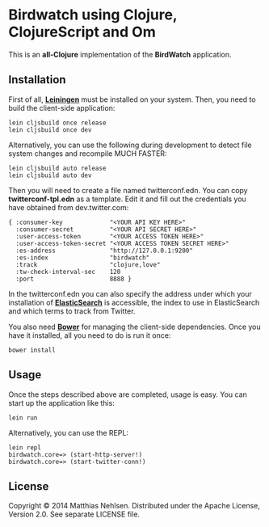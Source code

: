 # Birdwatch using Clojure, ClojureScript and Om
This is an **all-Clojure** implementation of the **BirdWatch** application.

## Installation
First of all, **[Leiningen](http://leiningen.org)** must be installed on your system. Then, you need to build the client-side application:

    lein cljsbuild once release
    lein cljsbuild once dev

Alternatively, you can use the following during development to detect file system changes and recompile MUCH FASTER:

    lein cljsbuild auto release
    lein cljsbuild auto dev

Then you will need to create a file named twitterconf.edn. You can copy **twitterconf-tpl.edn** as a template. Edit it and fill out the credentials you have obtained from dev.twitter.com:

    { :consumer-key             "<YOUR API KEY HERE>"
      :consumer-secret          "<YOUR API SECRET HERE>"
      :user-access-token        "<YOUR ACCESS TOKEN HERE>"
      :user-access-token-secret "<YOUR ACCESS TOKEN SECRET HERE>"
      :es-address               "http://127.0.0.1:9200"
      :es-index                 "birdwatch"
      :track                    "clojure,love"
      :tw-check-interval-sec    120
      :port                     8888 }

In the twitterconf.edn you can also specify the address under which your installation of **[ElasticSearch](http://www.elasticsearch.org)** is accessible, the index to use in ElasticSearch and which terms to track from Twitter.

You also need **[Bower](http://bower.io)** for managing the client-side dependencies. Once you have it installed, all you need to do is run it once:

    bower install

## Usage
Once the steps described above are completed, usage is easy. You can start up the application like this:

    lein run

Alternatively, you can use the REPL:

    lein repl
    birdwatch.core=> (start-http-server!)
    birdwatch.core=> (start-twitter-conn!)

## License
Copyright © 2014 Matthias Nehlsen. Distributed under the Apache License, Version 2.0. See separate LICENSE file.
